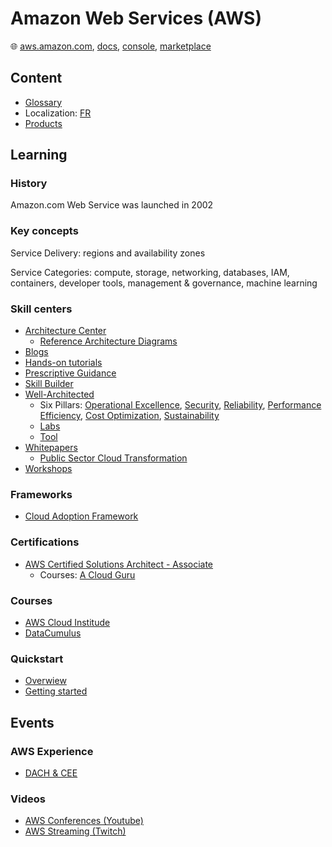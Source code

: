 # Amazon Web Services (AWS)

🌐 [aws.amazon.com](https://aws.amazon.com/), [docs](https://docs.aws.amazon.com/), [console](https://console.aws.amazon.com/), [marketplace](https://aws.amazon.com/marketplace/)

## Content

* [Glossary](aws-glossary.md)
* Localization: [FR](aws-local-fr.md)
* [Products](aws-products.md)

## Learning

### History

Amazon.com Web Service was launched in 2002

### Key concepts

Service Delivery: regions and availability zones

Service Categories: compute, storage, networking, databases, IAM, containers, developer tools, management & governance, machine learning

### Skill centers

* [Architecture Center](https://aws.amazon.com/architecture/)
  * [Reference Architecture Diagrams](https://aws.amazon.com/architecture/reference-architecture-diagrams/)
* [Blogs](https://aws.amazon.com/blogs/)
* [Hands-on tutorials](https://aws.amazon.com/getting-started/hands-on/)
* [Prescriptive Guidance](https://aws.amazon.com/prescriptive-guidance/)
* [Skill Builder](https://skillbuilder.aws/)
* [Well-Architected](https://aws.amazon.com/architecture/well-architected/)
  * Six Pillars: [Operational Excellence](https://docs.aws.amazon.com/wellarchitected/latest/operational-excellence-pillar/welcome.html),
  [Security](https://docs.aws.amazon.com/wellarchitected/latest/security-pillar/welcome.html),
  [Reliability](https://docs.aws.amazon.com/wellarchitected/latest/reliability-pillar/welcome.html),
  [Performance Efficiency](https://docs.aws.amazon.com/wellarchitected/latest/performance-efficiency-pillar/welcome.html),
  [Cost Optimization](https://docs.aws.amazon.com/wellarchitected/latest/cost-optimization-pillar/welcome.html),
  [Sustainability](https://docs.aws.amazon.com/wellarchitected/latest/sustainability-pillar/sustainability-pillar.html)
  * [Labs](https://www.wellarchitectedlabs.com/)
  * [Tool](https://aws.amazon.com/well-architected-tool/)
* [Whitepapers](https://aws.amazon.com/whitepapers/)
  * [Public Sector Cloud Transformation](https://docs.aws.amazon.com/whitepapers/latest/public-sector-cloud-transformation/public-sector-cloud-transformation.html)
* [Workshops](https://workshops.aws/)

### Frameworks

* [Cloud Adoption Framework](https://aws.amazon.com/cloud-adoption-framework/)

### Certifications

* [AWS Certified Solutions Architect - Associate](https://aws.amazon.com/certification/certified-solutions-architect-associate/)
  * Courses: [A Cloud Guru](https://learn.acloud.guru/course/certified-solutions-architect-associate/overview)

### Courses

* [AWS Cloud Institude](https://aws.amazon.com/training/aws-cloud-institute/)
* [DataCumulus](https://courses.datacumulus.com/)

### Quickstart

* [Overwiew](https://docs.aws.amazon.com/whitepapers/latest/aws-overview/introduction.html)
* [Getting started](https://aws.amazon.com/getting-started)

## Events

### AWS Experience

* [DACH & CEE](https://aws-experience.com/emea/dach-cee/events)

### Videos

* [AWS Conferences (Youtube)](https://www.youtube.com/@AWSEventsChannel)
* [AWS Streaming (Twitch)](https://www.twitch.tv/aws)
